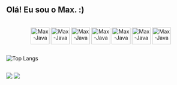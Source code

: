 ## Olá! Eu sou o Max. :)

<div align="center" style="display: inline_block"><br>
  <img align="center" alt="Max-Java" height="45" width="50" src="https://cdn.jsdelivr.net/gh/devicons/devicon@latest/icons/java/java-original-wordmark.svg" />
  <img align="center" alt="Max-Java" height="45" width="50" src="https://cdn.jsdelivr.net/gh/devicons/devicon@latest/icons/python/python-original-wordmark.svg" />
  <img align="center" alt="Max-Java" height="45" width="50" src="https://cdn.jsdelivr.net/gh/devicons/devicon@latest/icons/html5/html5-original.svg" />
  <img align="center" alt="Max-Java" height="45" width="50" src="https://cdn.jsdelivr.net/gh/devicons/devicon@latest/icons/css3/css3-original.svg" />
  <img align="center" alt="Max-Java" height="45" width="50" src="https://cdn.jsdelivr.net/gh/devicons/devicon@latest/icons/javascript/javascript-original.svg" />
  <img align="center" alt="Max-Java" height="45" width="50" src="https://cdn.jsdelivr.net/gh/devicons/devicon@latest/icons/typescript/typescript-original.svg" />
  <img align="center" alt="Max-Java" height="45" width="50" src="https://cdn.jsdelivr.net/gh/devicons/devicon@latest/icons/react/react-original.svg" />
</div>

##

![Top Langs](https://github-readme-stats.vercel.app/api/top-langs/?username=rMaxBarros&size_weight=0.5&count_weight=0.5)

##

<div>
  <a href="https://www.maxbarros.dev/" target="_blank"><img src="https://img.shields.io/badge/website-000000?style=for-the-badge&logo=About.me&logoColor=white"></a>
  <a href="https://www.linkedin.com/in/max-barros/" target="_blank"><img src="https://img.shields.io/badge/LinkedIn-0077B5?style=for-the-badge&logo=linkedin&logoColor=white"></a>
</div>
